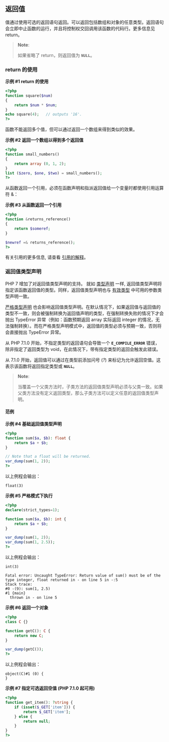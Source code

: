 返回值
------

值通过使用可选的返回语句返回。可以返回包括数组和对象的任意类型。返回语句会立即中止函数的运行，并且将控制权交回调用该函数的代码行。更多信息见
<span class="function">return</span>。

> **Note**:
>
> 如果省略了 <span class="function">return</span>，则返回值为
> **`NULL`**。

### return 的使用

**示例 \#1 <span class="function">return</span> 的使用**

``` php
<?php
function square($num)
{
    return $num * $num;
}
echo square(4);   // outputs '16'.
?>
```

函数不能返回多个值，但可以通过返回一个数组来得到类似的效果。

**示例 \#2 返回一个数组以得到多个返回值**

``` php
<?php
function small_numbers()
{
    return array (0, 1, 2);
}
list ($zero, $one, $two) = small_numbers();
?>
```

从函数返回一个引用，必须在函数声明和指派返回值给一个变量时都使用引用运算符
&：

**示例 \#3 从函数返回一个引用**

``` php
<?php
function &returns_reference()
{
    return $someref;
}

$newref =& returns_reference();
?>
```

有关引用的更多信息, 请查看
<a href="/language/references.html" class="link">引用的解释</a>。

### 返回值类型声明

PHP 7 增加了对返回值类型声明的支持。 就如
<a href="/functions/arguments.html#functions.arguments.type-declaration" class="link">类型声明</a>
一样, 返回值类型声明将指定该函数返回值的类型。同样，返回值类型声明也与
<a href="/functions/arguments.html#functions.arguments.type-declaration.types" class="link">有效类型</a>
中可用的参数类型声明一致。

<a href="/functions/arguments.html#functions.arguments.type-declaration.strict" class="link">严格类型声明</a>
也会影响返回值类型声明。在默认情况下，如果返回值与返回值的类型不一致，则会被强制转换为返回值声明的类型，在强制转换失败的情况下才会抛出
<span class="classname">TypeError</span> 异常（例如：函数预期返回 <span
class="type">array</span> 实际返回 <span class="type">integer</span>
的情况，无法强制转换）。而在严格类型声明模式中，返回值的类型必须与预期一致，否则将会直接抛出
<span class="classname">TypeError</span> 异常。

从 PHP 7.1.0 开始，不指定类型的返回语句会导致一个 **`E_COMPILE_ERROR`**
错误，除非指定了返回类型为 <span
class="type">void</span>，在此情况下，带有指定类型的返回会触发此错误。

从 7.1.0 开始，返回值可以通过在类型前添加问号 (*?*)
来标记为允许返回空值。这表示该函数将返回指定类型或 **`NULL`**。

> **Note**:
>
> 当覆盖一个父类方法时，子类方法的返回值类型声明必须与父类一致。如果父类方法没有定义返回类型，那么子类方法可以定义任意的返回值类型声明。

#### 范例

**示例 \#4 基础返回值类型声明**

``` php
<?php
function sum($a, $b): float {
    return $a + $b;
}

// Note that a float will be returned.
var_dump(sum(1, 2));
?>
```

以上例程会输出：

    float(3)

**示例 \#5 严格模式下执行**

``` php
<?php
declare(strict_types=1);

function sum($a, $b): int {
    return $a + $b;
}

var_dump(sum(1, 2));
var_dump(sum(1, 2.5));
?>
```

以上例程会输出：

    int(3)

    Fatal error: Uncaught TypeError: Return value of sum() must be of the type integer, float returned in - on line 5 in -:5
    Stack trace:
    #0 -(9): sum(1, 2.5)
    #1 {main}
      thrown in - on line 5

**示例 \#6 返回一个对象**

``` php
<?php
class C {}

function getC(): C {
    return new C;
}

var_dump(getC());
?>
```

以上例程会输出：

    object(C)#1 (0) {
    }

**示例 \#7 指定可选返回空值 (PHP 7.1.0 起可用)**

``` php
<?php
function get_item(): ?string {
    if (isset($_GET['item'])) {
        return $_GET['item'];
    } else {
        return null;
    }
}
?>
```
